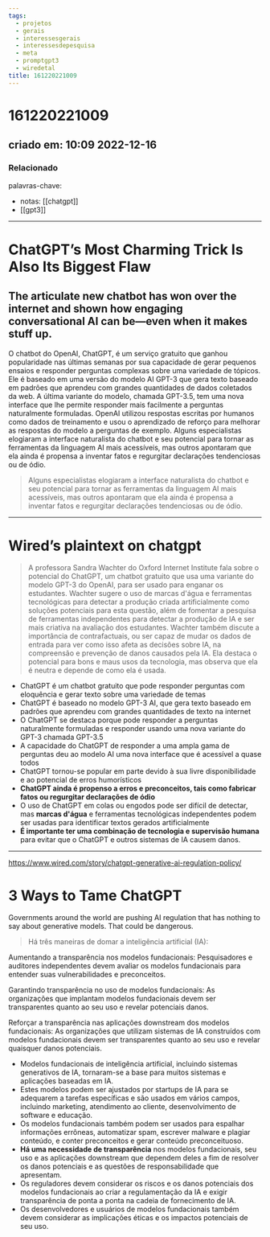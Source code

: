 ```yaml
---
tags:
  - projetos
  - gerais
  - interessesgerais
  - interessesdepesquisa
  - meta
  - promptgpt3
  - wiredetal
title: 161220221009
---
```

# 161220221009
## criado em: 10:09 2022-12-16

### Relacionado
palavras-chave:
- notas: [[chatgpt]]
- [[gpt3]]
---
# ChatGPT’s Most Charming Trick Is Also Its Biggest Flaw

## The articulate new chatbot has won over the internet and shown how engaging conversational AI can be—even when it makes stuff up.

O chatbot do OpenAI, ChatGPT, é um serviço gratuito que ganhou popularidade nas últimas semanas por sua capacidade de gerar pequenos ensaios e responder perguntas complexas sobre uma variedade de tópicos. Ele é baseado em uma versão do modelo AI GPT-3 que gera texto baseado em padrões que aprendeu com grandes quantidades de dados coletados da web. A última variante do modelo, chamada GPT-3.5, tem uma nova interface que lhe permite responder mais facilmente a perguntas naturalmente formuladas. OpenAI utilizou respostas escritas por humanos como dados de treinamento e usou o aprendizado de reforço para melhorar as respostas do modelo a perguntas de exemplo. Alguns especialistas elogiaram a interface naturalista do chatbot e seu potencial para tornar as ferramentas da linguagem AI mais acessíveis, mas outros apontaram que ela ainda é propensa a inventar fatos e regurgitar declarações tendenciosas ou de ódio.

>Alguns especialistas elogiaram a interface naturalista do chatbot e seu potencial para tornar as ferramentas da linguagem AI mais acessíveis, mas outros apontaram que ela ainda é propensa a inventar fatos e regurgitar declarações tendenciosas ou de ódio.

---
# Wired’s plaintext on chatgpt

>A professora Sandra Wachter do Oxford Internet Institute fala sobre o potencial do ChatGPT, um chatbot gratuito que usa uma variante do modelo GPT-3 do OpenAI, para ser usado para enganar os estudantes. Wachter sugere o uso de marcas d'água e ferramentas tecnológicas para detectar a produção criada artificialmente como soluções potenciais para esta questão, além de fomentar a pesquisa de ferramentas independentes para detectar a produção de IA e ser mais criativa na avaliação dos estudantes. Wachter também discute a importância de contrafactuais, ou ser capaz de mudar os dados de entrada para ver como isso afeta as decisões sobre IA, na compreensão e prevenção de danos causados pela IA. Ela destaca o potencial para bons e maus usos da tecnologia, mas observa que ela é neutra e depende de como ela é usada.

- ChatGPT é um chatbot gratuito que pode responder perguntas com eloquência e gerar texto sobre uma variedade de temas
- ChatGPT é baseado no modelo GPT-3 AI, que gera texto baseado em padrões que aprendeu com grandes quantidades de texto na internet
- O ChatGPT se destaca porque pode responder a perguntas naturalmente formuladas e responder usando uma nova variante do GPT-3 chamada GPT-3.5
- A capacidade do ChatGPT de responder a uma ampla gama de perguntas deu ao modelo AI uma nova interface que é acessível a quase todos
- ChatGPT tornou-se popular em parte devido à sua livre disponibilidade e ao potencial de erros humorísticos
- **ChatGPT ainda é propenso a erros e preconceitos, tais como fabricar fatos ou regurgitar declarações de ódio**
- O uso de ChatGPT em colas ou engodos pode ser difícil de detectar, mas **marcas d'água** e ferramentas tecnológicas independentes podem ser usadas para identificar textos gerados artificialmente
- **É importante ter uma combinação de tecnologia e supervisão humana** para evitar que o ChatGPT e outros sistemas de IA causem danos.

---
https://www.wired.com/story/chatgpt-generative-ai-regulation-policy/
# 3 Ways to Tame ChatGPT

Governments around the world are pushing AI regulation that has nothing to say about generative models. That could be dangerous.

>Há três maneiras de domar a inteligência artificial (IA):

Aumentando a transparência nos modelos fundacionais: Pesquisadores e auditores independentes devem avaliar os modelos fundacionais para entender suas vulnerabilidades e preconceitos.

Garantindo transparência no uso de modelos fundacionais: As organizações que implantam modelos fundacionais devem ser transparentes quanto ao seu uso e revelar potenciais danos.

Reforçar a transparência nas aplicações downstream dos modelos fundacionais: As organizações que utilizam sistemas de IA construídos com modelos fundacionais devem ser transparentes quanto ao seu uso e revelar quaisquer danos potenciais.

- Modelos fundacionais de inteligência artificial, incluindo sistemas generativos de IA, tornaram-se a base para muitos sistemas e aplicações baseadas em IA.
- Estes modelos podem ser ajustados por startups de IA para se adequarem a tarefas específicas e são usados em vários campos, incluindo marketing, atendimento ao cliente, desenvolvimento de software e educação.
- Os modelos fundacionais também podem ser usados para espalhar informações errôneas, automatizar spam, escrever malware e plagiar conteúdo, e conter preconceitos e gerar conteúdo preconceituoso.
- **Há uma necessidade de transparência** nos modelos fundacionais, seu uso e as aplicações downstream que dependem deles a fim de resolver os danos potenciais e as questões de responsabilidade que apresentam.
- Os reguladores devem considerar os riscos e os danos potenciais dos modelos fundacionais ao criar a regulamentação da IA e exigir transparência de ponta a ponta na cadeia de fornecimento de IA.
- Os desenvolvedores e usuários de modelos fundacionais também devem considerar as implicações éticas e os impactos potenciais de seu uso.
